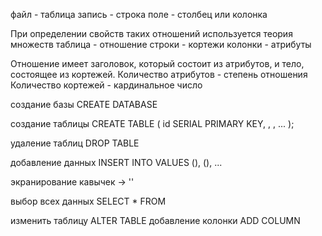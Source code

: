 файл - таблица
запись - строка
поле - столбец или колонка

При определении свойств таких отношений используется теория множеств
таблица - отношение
строки - кортежи
колонки - атрибуты

Отношение имеет заголовок, который состоит из атрибутов, и тело, состоящее
из кортежей.
Количество атрибутов - степень отношения
Количество кортежей - кардинальное число


создание базы
CREATE DATABASE <name>

создание таблицы
CREATE TABLE <name>
(
    id SERIAL PRIMARY KEY,
    <field> <type>,
    <field> <type>,
    ...
);

удаление таблиц
DROP TABLE <name>

добавление данных
INSERT INTO <name of table>
VALUES
(<fields>),
(<fields>),
...

экранирование кавычек -> ''

выбор всех данных
SELECT *
FROM <name of table>

изменить таблицу 
ALTER TABLE <name of table>
добавление колонки
ADD COLUMN <name of column> <type>
